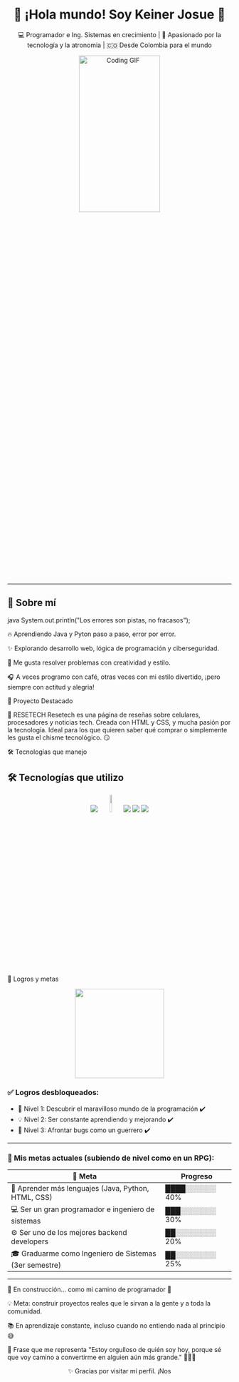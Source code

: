 <h1 align="center">👋 ¡Hola mundo! Soy Keiner Josue 🚀</h1>

<p align="center">
  💻 Programador e Ing. Sistemas en crecimiento | 🎨 Apasionado por la tecnología y la atronomia | 🇨🇴 Desde Colombia para el mundo
</p>

<p align="center">
  <img src="https://ilkinvaliyev.com/uploads/HNbj1yLc4ZaIpapLYdTUghp4jH7zie6OBC9yQQHP.jpg" width="60%" height="30%" alt="Coding GIF" />
</p>

---

## 🧠 Sobre mí

java
System.out.println("Los errores son pistas, no fracasos");

🔥 Aprendiendo Java y Pyton paso a paso, error por error.

✨ Explorando desarrollo web, lógica de programación y ciberseguridad.

🎯 Me gusta resolver problemas con creatividad y estilo.

🎧 A veces programo con café, otras veces con mi estilo divertido, ¡pero siempre con actitud y alegria!

🚀 Proyecto Destacado

📱 RESETECH
Resetech es una página de reseñas sobre celulares, procesadores y noticias tech.
Creada con HTML y CSS, y mucha pasión por la tecnología.
Ideal para los que quieren saber qué comprar o simplemente les gusta el chisme tecnológico. 😏

🛠️ Tecnologías que manejo
## 🛠️ Tecnologías que utilizo

<p align="center">
  <img src="https://img.shields.io/badge/Java-ED8B00?style=for-the-badge&logo=java&logoColor=white"/>
  <img src="https://thumbs.dreamstime.com/b/html-logo-editorial-ilustrativo-sobre-fondo-blanco-eps-descargar-vector-jpeg-banner-208329416.jpg" width="10%" height="10%" />
  <img src="https://img.shields.io/badge/CSS3-1572B6?style=for-the-badge&logo=css3&logoColor=white"/>
  <img src="https://img.shields.io/badge/Visual_Studio_Code-007ACC?style=for-the-badge&logo=visual%20studio%20code&logoColor=white"/>
  <img src="https://img.shields.io/badge/Swing-A8B9CC?style=for-the-badge&logo=java&logoColor=black"/>
</p>

🏅 Logros y metas
<p align="center">
  <img src="https://media.giphy.com/media/ToMjGpx9F5ktZw8qPUQ/giphy.gif" width="200px" />
</p>

### ✅ Logros desbloqueados:

- 🧠 Nivel 1: Descubrir el maravilloso mundo de la programación ✔️
- 💡 Nivel 2: Ser constante aprendiendo y mejorando ✔️
- 🔧 Nivel 3: Afrontar bugs como un guerrero ✔️

---

### 🚀 Mis metas actuales (subiendo de nivel como en un RPG):

| 🎯 Meta                                             | Progreso         |
|-----------------------------------------------------|------------------|
| 🧠 Aprender más lenguajes (Java, Python, HTML, CSS) | ████░░░░░░ 40%   |
| 💻 Ser un gran programador e ingeniero de sistemas  | ███░░░░░░░ 30%   |
| ⚙️ Ser uno de los mejores backend developers         | ██░░░░░░░░ 20%   |
| 🎓 Graduarme como Ingeniero de Sistemas (3er semestre) | ██░░░░░░░░ 25%   |

---

🚧 En construcción... como mi camino de programador 💪

💡 Meta: construir proyectos reales que le sirvan a la gente y a toda la comunidad.

📚 En aprendizaje constante, incluso cuando no entiendo nada al principio 😅

💬 Frase que me representa
"Estoy orgulloso de quién soy hoy, porque sé que voy camino a convertirme en alguien aún más grande." 🧠👨‍💻

<p align="center"> ✨ Gracias por visitar mi perfil. ¡Nos 
